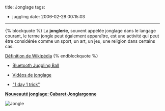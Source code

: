 title: Jonglage
tags:
  - juggling
date: 2006-02-28 00:15:03
---

{% blockquote %}
La **jonglerie**, souvent appelée jonglage dans le langage courant, le terme jongle peut également apparaître, est une activité qui peut être considérée comme un sport, un art, un jeu, une religion dans certains cas.

[Définition de Wikipédia](http://fr.wikipedia.org/wiki/Jonglage)
{% endblockquote %}

- [Bluetooth Juggling Ball](/blog/cat/bluetooth-juggling-ball)

- [Vidéos de jonglage](/blog/cat/videos)

- ["1 day 1 trick"](/blog/cat/1day1trick)

[**Nouveauté jonglage: Cabaret Jonglargonne**](/blog/video-du-cabaret-jonglargonne)

![Jongle](/images/posts/jonglage/neyric-5clubs.jpg)
